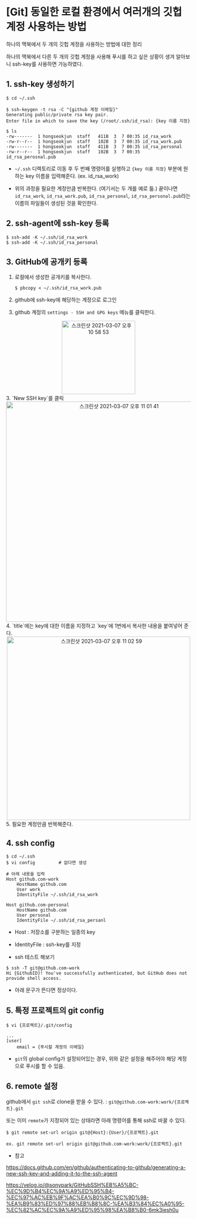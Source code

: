 # [Git] 동일한 로컬 환경에서 여러개의 깃헙 계정 사용하는 방법

하나의 맥북에서 두 개의 깃헙 계정을 사용하는 방법에 대한 정리

<!--more-->
하나의 맥북에서 다른 두 개의 깃헙 계정을 사용해 푸시를 하고 싶은 상황이 생겨 알아보니 ssh-key를 사용하면 가능하였다. 



## 1. ssh-key 생성하기

```shell
$ cd ~/.ssh

$ ssh-keygen -t rsa -C "{github 계정 이메일}"
Generating public/private rsa key pair.
Enter file in which to save the key (/root/.ssh/id_rsa): {key 이름 지정}

$ ls
-rw-------  1 hongseokjun  staff   411B  3  7 00:35 id_rsa_work
-rw-r--r--  1 hongseokjun  staff   102B  3  7 00:35 id_rsa_work.pub
-rw-------  1 hongseokjun  staff   411B  3  7 00:35 id_rsa_personal
-rw-r--r--  1 hongseokjun  staff   102B  3  7 00:35 id_rsa_perosnal.pub
```

- `~/.ssh` 디렉토리로 이동 후 두 번째 명령어를 실행하고 `{key 이름 지정}` 부분에 원하는 key 이름을 입력해준다. (ex. id_rsa_work)

- 위의 과정을 필요한 계정만큼 반복한다. (여기서는 두 개를 예로 듦.) 끝이나면 `id_rsa_work`, `id_rsa_work.pub`, `id_rsa_personal`, `id_rsa_personal.pub`라는 이름의 파일들이 생성된 것을 확인한다.



## 2. ssh-agent에 ssh-key 등록

```shell
$ ssh-add -K ~/.ssh/id_rsa_work
$ ssh-add -K ~/.ssh/id_rsa_personal
```



## 3. GitHub에 공개키 등록

1. 로컬에서 생성한 공개키를 복사한다.

   ```shell
   $ pbcopy < ~/.ssh/id_rsa_work.pub
   ```

2. github에 ssh-key에 해당하는 계정으로 로그인

3. github 계정의 `settings - SSH and GPG keys` 메뉴를 클릭한다.
<div align="center">
<img width="200" alt="스크린샷 2021-03-07 오후 10 58 53" src="https://user-images.githubusercontent.com/78338337/110242291-c1510100-7f98-11eb-9f01-5a886cf0e5bd.png">
</div>
3. `New SSH key`를 클릭
<div align="center">
<img align="center" width="600" alt="스크린샷 2021-03-07 오후 11 01 41" src="https://user-images.githubusercontent.com/78338337/110242364-1856d600-7f99-11eb-9a87-9144de67ca65.png">
</div>
4. `title`에는 key에 대한 이름을 지정하고 `key`에 1번에서 복사한 내용을 붙여넣어 준다.
<div align="center">
<img align="center" width="500" alt="스크린샷 2021-03-07 오후 11 02 59" src="https://user-images.githubusercontent.com/78338337/110242402-450aed80-7f99-11eb-9aa6-80e717fdb840.png">
</div>
5. 필요한 계정만큼 반복해준다.



## 4. ssh config

```shell
$ cd ~/.ssh
$ vi config			# 없다면 생성

# 아래 내용을 입력
Host github.com-work
	HostName github.com
	User work
	IdentityFile ~/.ssh/id_rsa_work
	
Host github.com-personal
	HostName github.com
	User personal
	IdentityFile ~/.ssh/id_rsa_persanl
```

- Host : 저장소를 구분하는 일종의 key
- IdentityFile : ssh-key를 지정



- ssh 테스트 해보기

```shell
$ ssh -T git@github.com-work
Hi {GithubID}! You've successfully authenticated, but GitHub does not provide shell access.
```

- 아래 문구가 뜬다면 정상이다.



## 5. 특정 프로젝트의 git config

```shell
$ vi {프로젝트}/.git/config

...
[user]
    email = {푸시할 계정의 이메일}
```

- `git`의 global config가 설정되어있는 경우, 위와 같은 설정을 해주어야 해당 계정으로 푸시를 할 수 있음.



## 6. remote 설정

github에서 `git ssh`로 clone을 받을 수 있다. : `git@github.com-work:work/{프로젝트}.git`

또는 이미 `remote`가 지정되어 있는 상태라면 아래 명령어를 통해 ssh로 바꿀 수 있다.

```shell
$ git remote set-url origin git@{Host}:{User}/{프로젝트}.git

ex. git remote set-url origin git@github.com-work:work/{프로젝트}.git
```





- 참고

https://docs.github.com/en/github/authenticating-to-github/generating-a-new-ssh-key-and-adding-it-to-the-ssh-agent

https://velog.io/@sonypark/GitHubSSH%EB%A5%BC-%EC%9D%B4%EC%9A%A9%ED%95%B4-%EC%97%AC%EB%9F%AC%EA%B0%9C%EC%9D%98-%EA%B9%83%ED%97%88%EB%B8%8C-%EA%B3%84%EC%A0%95-%EC%82%AC%EC%9A%A9%ED%95%98%EA%B8%B0-6mk3iesh0u


